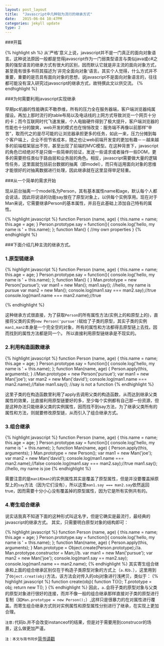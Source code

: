 ```yaml
---
layout: post_layout
title:  "Javascript中几种较为流行的继承方式"
date:   2015-06-04 10:47PM
categories: jekyll update
type: 2
---
```

###开篇

{% highlight sh %}
从'严格'意义上说，javascript并不是一门真正的面向对象语言。这种说法原因一般都是觉得javascript作为一门弱类型语言与类似java或c#之类的强型语言的继承方式有很大的区别，因而默认它就是非主流的面向对象方式，甚至竟有很多书将其描述为'非完全面向对象'语言。其实个人觉得，什么方式并不重要，重要的是否具有面向对象的思想，说javascript不是面向对象语言的，往往都可能没有深入研究过javascript的继承方式，故特撰此文以供交流。
{% endhighlight %}

###为何需要利用javascript实现继承

早期pc机器的性能确实不敢恭维，所有的压力全在服务器端，客户端浏览器纯属摆设。再加上那时流行的table布局以及电话线的上网方式导致浏览一个网页十分的卡；而今互联网时代飞速发展，个人电脑硬件得到了极大提升，客户端浏览器的性能也十分的酸爽，web开发的模式也在悄悄改变：服务端不再像以前那样“辛苦”，取而代之的是尽可能的让浏览器承担更多的任务，如此一来，压力分摊到每个客户端上，企业不但节省成本，随之也让web前端开发变的更加有趣－－越来越多的前端框架层出不穷，甚至出现了前端的MVC模型。在这种背景下，javascript的角色已经绝对不是只做一些简单的验证，发送一些请求或者操作一些DOM，更多的需要担任类似于路由层和业务层的角色。相反，javascript需要做大量的逻辑性任务，这里面就包括前台数据的抽离（即model），而只有运用面向对象的思维才能很好的对抽离数据进行处理，因此继承就在这里显得举足轻重。

###从一个简单的需求开始

现从前台抽离一个model名为Person，其有基本属性name和age，默认每个人都会说话，因此将说话的功能say放在了原型对象上，以供每个实例享用。现在对于Man来说，它需要继承Person的基本属性，并且在此基础上添加自己特有的属性。

{% highlight javascript %}
function Person (name, age) {
    this.name = name;
    this.age = age;
}
Person.prototype.say = function(){
    console.log('hello, my name is ' + this.name);
};
function Man() {
    //my own properties
}
{% endhighlight %}

###下面介绍几种主流的继承方式。


### 1.原型链继承
{% highlight javascript %}
function Person (name, age) {
    this.name = name;
    this.age = age;
}
Person.prototype.say = function(){
    console.log('hello, my name is ' + this.name);
};
function Man() {
}
Man.prototype = new Person('pursue');
var man1 = new Man();
man1.say(); //hello, my name is pursue
var man2 = new Man();
console.log(man1.say === man2.say);//true
console.log(man1.name === man2.name);//true

{% endhighlight %}

这种继承方式很直接，为了获取`Person`的所有属性方法(实例上的和原型上的)，直接将父类的实例`new Person('pursue')`赋给了子类的原型，其实子类的实例`man1,man2`本身是一个完全空的对象，所有的属性和方法都得去原型链上去找，因而找到的属性方法都是同一个。
所以直接利用原型链继承是不现实的。

### 2.利用构造函数继承

{% highlight javascript %}
function Person (name, age) {
    this.name = name;
    this.age = age;
}
Person.prototype.say = function(){
    console.log('hello, my name is ' + this.name);
};
function Man(name, age) {
    Person.apply(this, arguments);
}
//Man.prototype = new Person('pursue');
var man1 = new Man('joe');
var man2 = new Man('david');
console.log(man1.name === man2.name);//false
man1.say(); //say is not a function
{% endhighlight %}

这里子类的在构造函数里利用了apply去调用父类的构造函数，从而达到继承父类属性的效果，比直接利用原型链要好的多，至少每个实例都有自己那一份资源，但是这种办法只能继承父类的实例属性，因而找不到say方法，为了继承父类所有的属性和方法，则就要修改原型链，从而引入了组合继承方式。


### 3.组合继承

{% highlight javascript %}
function Person (name, age) {
    this.name = name;
    this.age = age;
}
Person.prototype.say = function(){
    console.log('hello, my name is ' + this.name);
};
function Man(name, age) {
    Person.apply(this, arguments);
}
Man.prototype = new Person();
var man1 = new Man('joe');
var man2 = new Man('david');
console.log(man1.name === man2.name);//false
console.log(man1.say === man2.say);//true
man1.say(); //hello, my name is joe
{% endhighlight %}

需要注意的是`man1和man2`的实例属性其实是覆盖了原型属性，但是并没要覆盖掉原型上的`say`方法（因为它们没有），所以这里`man1.say === man2.say`依然返回true，因而需要十分小心没有覆盖掉的原型属性，因为它是所有实例共有的。

### 4.寄生组合继承

说实话我真不知道下面的这种形式叫这名字，但是它确实是最流行，最经典的javascript的继承方式。
其实，只需要明白原型对象的结构即可：

{% highlight javascript %}
function Person (name, age) {
            this.name = name;
            this.age = age;
        }
Person.prototype.say = function(){
    console.log('hello, my name is ' + this.name);
};
function Man(name, age) {
    Person.apply(this, arguments);
}
Man.prototype = Object.create(Person.prototype);//a.
Man.prototype.constructor = Man;//b.
var man1 = new Man('pursue');
var man2 = new Man('joe');
console.log(man1.say == man2.say);
console.log(man1.name == man2.name);
{% endhighlight %}
其实寄生组合继承和上面的组合继承区别仅在于构造子类原型对象的方式上（`a.和b.`），这里用到了`Object.creat(obj)`方法，该方法会对传入的obj对象进行浅拷贝，类似于：
{% highlight javascript %}
function create(obj){
    function T(){};
    T.prototype = obj;
    return new T();
}
{% endhighlight %}
因此，`a.`会将子类的原型对象与父类的原型对象进行很好的连接，而并不像一般的组合继承那样直接对子类的原型进行复制（如`Man.prototype = new Person();`）,这样只是很暴力的在对属性进行覆盖。而寄生组合继承方式则对实例属性和原型属性分别进行了继承，在实现上更加合理。

`注意:`代码b.并不会改变instanceof的结果，但是对于需要用到construcor的场景，这么做更加严谨。



`注：本文与简书同步`[简书请戳](#http://www.jianshu.com/p/1e402922ee32/)
